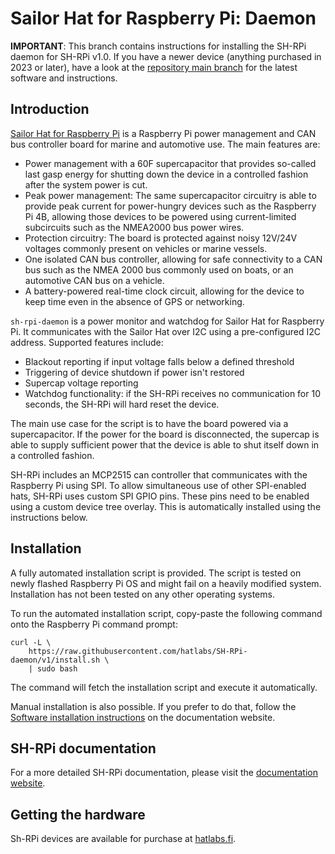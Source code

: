 # Sailor Hat for Raspberry Pi: Daemon

**IMPORTANT**: This branch contains instructions for installing the SH-RPi daemon for SH-RPi v1.0. If you have a newer device (anything purchased in 2023 or later), have a look at the [repository main branch](https://github.com/hatlabs/SH-RPi-daemon) for the latest software and instructions.

## Introduction

[Sailor Hat for Raspberry Pi](https://hatlabs.github.io/sh-rpi/)
is a Raspberry Pi power management and CAN bus
controller board for marine and automotive use. The main features are:

- Power management with a 60F supercapacitor that provides so-called last gasp energy for shutting down the device in a controlled fashion after the system power is cut.
- Peak power management: The same supercapacitor circuitry is able to provide peak current for power-hungry devices such as the Raspberry Pi 4B, allowing those devices to be powered using current-limited subcircuits such as the NMEA2000 bus power wires.
- Protection circuitry: The board is protected against noisy 12V/24V voltages commonly present on vehicles or marine vessels.
- One isolated CAN bus controller, allowing for safe connectivity to a CAN bus such as the NMEA 2000 bus commonly used on boats, or an automotive CAN bus on a vehicle.
- A battery-powered real-time clock circuit, allowing for the device to keep time even in the absence of GPS or networking.
  
`sh-rpi-daemon` is a power monitor and watchdog for Sailor Hat for Raspberry Pi. It communicates with the Sailor Hat over I2C using a pre-configured I2C address. Supported features include:

- Blackout reporting if input voltage falls below a defined threshold
- Triggering of device shutdown if power isn't restored
- Supercap voltage reporting
- Watchdog functionality: if the SH-RPi receives no communication for 10 seconds, the SH-RPi will hard reset the device.

The main use case for the script is to have the board powered via a supercapacitor. If the power for the board is disconnected, the supercap is able to supply sufficient power that the device is able to shut itself down in a controlled fashion.

SH-RPi includes an MCP2515 can controller that communicates with the Raspberry Pi using SPI. To allow simultaneous use of other SPI-enabled hats, SH-RPi uses custom SPI GPIO pins. These pins need to be enabled using a custom device tree overlay. This is automatically installed using the instructions below.

## Installation

A fully automated installation script is provided. The script is tested on newly flashed Raspberry Pi OS and might fail on a heavily modified system. Installation has not been tested on any other operating systems.

To run the automated installation script, copy-paste the following command onto the Raspberry Pi command prompt:

    curl -L \
        https://raw.githubusercontent.com/hatlabs/SH-RPi-daemon/v1/install.sh \
        | sudo bash

The command will fetch the installation script and execute it automatically.

Manual installation is also possible. If you prefer to do that, follow the [Software installation instructions](https://hatlabs.github.io/sh-rpi/pages/software/) on the documentation website.


## SH-RPi documentation

For a more detailed SH-RPi documentation, please visit the [documentation website](https://hatlabs.github.io/sh-rpi).

## Getting the hardware

Sh-RPi devices are available for purchase at [hatlabs.fi](https://hatlabs.fi/).
